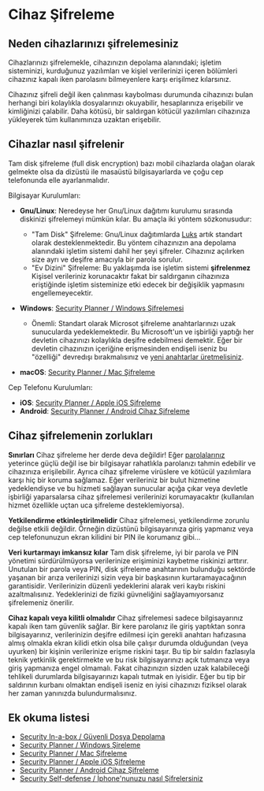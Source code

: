 # Cihaz Şifreleme

## Neden cihazlarınızı şifrelemesiniz

Cihazlarınızı şifrelemekle, cihazınızın depolama alanındaki; işletim sisteminizi, kurduğunuz yazılımları ve kişiel verilerinizi içeren bölümleri cihazınız kapalı iken parolasını bilmeyenlere karşı erişilmez kılarsınız.

Cihazınız şifreli değil iken çalınması kaybolması durumunda cihazınızı bulan herhangi biri kolaylıkla dosyalarınızı okuyabilir, hesaplarınıza erişebilir ve kimliğinizi çalabilir. Daha kötüsü, bir saldırgan kötücül yazılımları cihazınıza yükleyerek tüm kullanımınıza uzaktan erişebilir.

## Cihazlar nasıl şifrelenir

Tam disk şifreleme (full disk encryption) bazı mobil cihazlarda olağan olarak gelmekte olsa da dizüstü ile masaüstü bilgisayarlarda ve çoğu cep telefonunda elle ayarlanmalıdır. 

Bilgisayar Kurulumları:

* **Gnu/Linux**: Neredeyse her Gnu/Linux dağıtımı kurulumu sırasında diskinizi şifrelemeyi mümkün kılar. Bu amaçla iki yöntem sözkonusudur:
  * "Tam Disk" Şifreleme: Gnu/Linux dağıtımlarda [Luks](https://en.wikipedia.org/wiki/Linux_Unified_Key_Setup) artık standart olarak desteklenmektedir. Bu yöntem cihazınızın ana depolama alanındaki işletim sistemi dahil her şeyi şifreler. Cihazınız açılırken size ayrı ve deşifre amacıyla bir parola sorulur.
  * "Ev Dizini" Şifreleme: Bu yaklaşımda ise işletim sistemi **şifrelenmez** Kişisel verileriniz korunacaktır fakat bir saldırganın cihazınıza eriştiğinde işletim sisteminize etki edecek bir değişiklik yapmasını engellemeyecektir.

* **Windows**: [Security Planner / Windows Şifrelemesi](https://securityplanner.org/#/tool/windows-encryption)
  * Önemli: Standart olarak Microsot şifreleme anahtarlarınızı uzak sunucularda yedeklemektedir. Bu Microsoft'un ve işbirliği yaptığı her devletin cihazınızı kolaylıkla deşifre edebilmesi demektir. Eğer bir devletin cihazınızın içeriğine erişmesinden endişeli iseniz bu "özelliği" devredışı bırakmalısınız ve [yeni anahtarlar üretmelisiniz](https://theintercept.com/2015/12/28/recently-bought-a-windows-computer-microsoft-probably-has-your-encryption-key/).

* **macOS**: [Security Planner / Mac Şifreleme](https://securityplanner.org/#/tool/mac-encryption)


Cep Telefonu Kurulumları:

* **iOS**: [Security Planner / Apple iOS Şifreleme](https://securityplanner.org/#/tool/apple-ios-encryption)
* **Android**: [Security Planner / Android Cihaz Şifreleme](https://securityplanner.org/#/tool/android-device-encryption)

## Cihaz şifrelemenin zorlukları

**Sınırları** Cihaz şifreleme her derde deva değildir! Eğer [parolalarınız](../human_security/passwords.md) yeterince güçlü değil ise bir bilgisayar rahatlıkla parolanızı tahmin edebilir ve cihazınıza erişilebilir. Ayrıca cihaz şifreleme virüslere ve kötücül yazılımlara karşı hiç bir koruma sağlamaz. Eğer verileriniz bir bulut hizmetine yedeklendiyse ve bu hizmeti sağlayan sunucular açığa çıkar veya devletle işbirliği yaparsalarsa cihaz şifrelemesi verilerinizi korumayacaktır (kullanılan hizmet özellikle uçtan uca şifreleme desteklemiyorsa).

**Yetkilendirme etkinleştirilmelidir** Cihaz şifrelemesi, yetkilendirme zorunlu değilse etkili değildir. Örneğin dizüstünü bilgisayarınıza giriş yapmanız veya cep telefonunuzun ekran kilidini bir PIN ile korumanız gibi...

**Veri kurtarmayı imkansız kılar** Tam disk şifreleme, iyi bir parola ve PIN yönetimi sürdürülmüyorsa verilerinize erişiminizi kaybetme riskinizi arttırır. Unutulan bir parola veya PIN, disk şifreleme anahtarının bulunduğu sektörde yaşanan bir arıza verilerinizi sizin veya bir başkasının kurtaramayacağının garantisidir. Verilerinizin düzenli yedeklerini alarak veri kaybı riskini azaltmalısınız. Yedeklerinizi de fiziki güvneliğini sağlayamıyorsanız şifrelemeniz önerilir.

**Cihaz kapalı veya kilitli olmalıdır** Cihaz şifrelemesi sadece bilgisayarınız kapalı iken tam güvenlik sağlar. Bir kere parolanız ile giriş yaptıktan sonra bilgisayarınız, verilerinizin deşifre edilmesi için gerekli anahtarı hafızasına almış olmakla ekran kilidi etkin olsa bile çalışır durumda olduğundan (veya uyurken) bir kişinin verilerinize erişme riskini taşır. Bu tip bir saldırı fazlasıyla teknik yetkinlik gerektirmekte ve bu risk bilgisayarınızı açık tutmanıza veya giriş yapmanıza engel olmamalı. Fakat cihazınızın sizden uzak kalabileceği tehlikeli durumlarda bilgisayarınızı kapalı tutmak en iyisidir. Eğer bu tip bir saldırının kurbanı olmaktan endişeli iseniz en iyisi cihazınızı fiziksel olarak her zaman yanınızda bulundurmalısınız.

## Ek okuma listesi

* [Security In-a-box / Güvenli Dosya Depolama](https://securityinabox.org/en/guide/secure-file-storage/)
* [Security Planner / Windows Şireleme](https://securityplanner.org/#/tool/windows-encryption)
* [Security Planner / Mac Şifreleme](https://securityplanner.org/#/tool/mac-encryption)
* [Security Planner / Apple iOS Şifreleme](https://securityplanner.org/#/tool/apple-ios-encryption)
* [Security Planner / Android Cihaz Şifreleme](https://securityplanner.org/#/tool/android-device-encryption)
* [Security Self-defense / İphone'nunuzu nasıl Şifrelersiniz](https://ssd.eff.org/en/module/how-encrypt-your-iphone)
